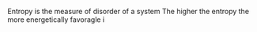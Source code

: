 Entropy is the  measure of disorder of a system
The higher the entropy the more energetically favoragle i